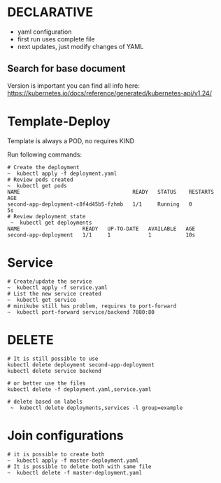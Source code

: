 # DECLARATIVE

* yaml configuration
* first run uses complete file
* next updates, just modify changes of YAML

## Search for base document
Version is important
you can find all info here: https://kubernetes.io/docs/reference/generated/kubernetes-api/v1.24/

# Template-Deploy
Template is always a POD, no requires KIND

Run following commands:
```
# Create the deployment
~  kubectl apply -f deployment.yaml
# Review pods created
~  kubectl get pods
NAME                                    READY   STATUS    RESTARTS   AGE
second-app-deployment-c8f4d45b5-fzhmb   1/1     Running   0          5s
# Review deployment state
 ~  kubectl get deployments
NAME                    READY   UP-TO-DATE   AVAILABLE   AGE
second-app-deployment   1/1     1            1           10s
```
# Service
```
# Create/update the service
~  kubectl apply -f service.yaml
# List the new service created
~  kubectl get service
# minikube still has problem, requires to port-forward
~  kubectl port-forward service/backend 7080:80
```

# DELETE
```
# It is still possible to use
kubectl delete deployment second-app-deployment
kubectl delete service backend

# or better use the files
kubectl delete -f deployment.yaml,service.yaml

# delete based on labels
 ~  kubectl delete deployments,services -l group=example
```

# Join configurations
```
# it is possible to create both
~  kubectl apply -f master-deployment.yaml
# It is possible to delete both with same file
~  kubectl delete -f master-deployment.yaml

```